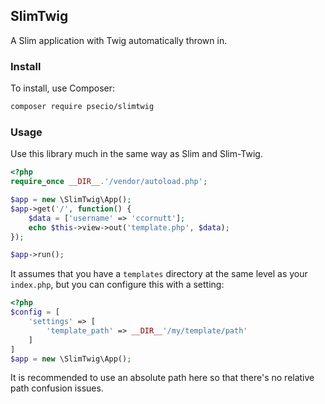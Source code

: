 ## SlimTwig

A Slim application with Twig automatically thrown in.

### Install

To install, use Composer:

```bash
composer require psecio/slimtwig
```

### Usage

Use this library much in the same way as Slim and Slim-Twig.

```php
<?php
require_once __DIR__.'/vendor/autoload.php';

$app = new \SlimTwig\App();
$app->get('/', function() {
    $data = ['username' => 'ccornutt'];
    echo $this->view->out('template.php', $data);
});

$app->run();
```

It assumes that you have a `templates` directory at the same level as your `index.php`, but you can configure this with a setting:

```php
<?php
$config = [
    'settings' => [
        'template_path' => __DIR__'/my/template/path'
    ]
]
$app = new \SlimTwig\App();
```

It is recommended to use an absolute path here so that there's no relative path confusion issues.